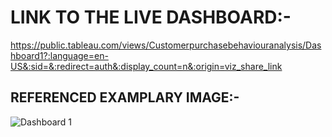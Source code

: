 # LINK TO THE LIVE DASHBOARD:-

https://public.tableau.com/views/Customerpurchasebehaviouranalysis/Dashboard1?:language=en-US&:sid=&:redirect=auth&:display_count=n&:origin=viz_share_link

## REFERENCED EXAMPLARY IMAGE:-


![Dashboard 1](https://github.com/user-attachments/assets/1cd17022-7580-4202-9e6f-defdbf1c0da3)
